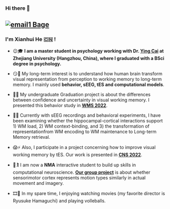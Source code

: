 ### Hi there 👋 

[![email1 Bage](https://img.shields.io/badge/xhhe.psy@gmail.com-Red?style=for-the-badge)](https://xhhe.psy@gmail.com)
---
<!--
**XianhuiHe/XianhuiHe** is a ✨ _special_ ✨ repository because its `README.md` (this file) appears on your GitHub profile.
-->
### I'm Xianhui He :cn: !
- :wink::mortar_board: **I am a master student in **psychology working** with Dr. [Ying Cai](https://person.zju.edu.cn/caiying) at Zhejiang University (Hangzhou, China), where I graduated with a BSci degree in **psychology**.**
     

- :smirk::key: My long-term interest is to understand how human brain transform visual representation from perception to working memory to long-term memory. I mainly used  **behavior, sEEG, tES and computational models**.
- :partying_face::grapes: My undergraduate Graduation project is about the differences between confidence and uncertainty in visual working memory. I presented this behavior study in [**WMS 2022**](https://drive.google.com/file/d/1vZIQTw0IPZntJgCAvK_-V7tMNsATj1_t/view).
- :thinking::brain: Currently with sEEG recordings and behavioral experiments, I have been examining whether the hippocampal-cortical interactions support 1) WM load, 2) WM context-binding, and 3) the transformation of representationfrom WM encoding to WM maintenance to Long-term Memory retrieval. 
- :scream::zap: Also, I participate in a project concerning how to improve visual working memory by tES. Our work is presented in [**CNS 2022**](https://www.cogneurosociety.org/poster-session-schedule/).

- :monocle_face::golfing: I am now a **NMA** interactive student to build up skills in computational neuroscience. [**Our group project**](https://github.com/Xianhui-He/Raclette-Group-2-ECoG-Motor-Imagery) is about whether sensorimotor cortex represents motion types similarly in actual movement and imagery.

- :film_strip::volleyball: In my spare time, I enjoying watching movies (my favorite director is Ryusuke Hamaguchi) and playing volleballs.
